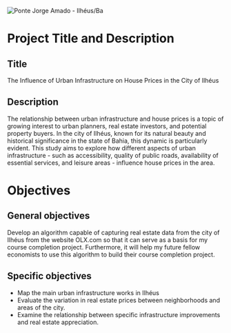 ![Ponte Jorge Amado - Ilhéus/Ba](https://upload.wikimedia.org/wikipedia/commons/thumb/1/13/Ponte_Jorge_Amado.jpg/1200px-Ponte_Jorge_Amado.jpg)
# Project Title and Description
## Title
The Influence of Urban Infrastructure on House Prices in the City of Ilhéus
## Description
The relationship between urban infrastructure and house prices is a topic of growing interest to urban planners, real estate investors, and potential property buyers. In the city of Ilhéus, known for its natural beauty and historical significance in the state of Bahia, this dynamic is particularly evident. This study aims to explore how different aspects of urban infrastructure - such as accessibility, quality of public roads, availability of essential services, and leisure areas - influence house prices in the area.
# Objectives
## General objectives
Develop an algorithm capable of capturing real estate data from the city of Ilhéus from the website OLX.com so that it can serve as a basis for my course completion project.
Furthermore, it will help my future fellow economists to use this algorithm to build their course completion project.
## Specific objectives
- Map the main urban infrastructure works in Ilhéus
- Evaluate the variation in real estate prices between neighborhoods and areas of the city.
- Examine the relationship between specific infrastructure improvements and real estate appreciation.